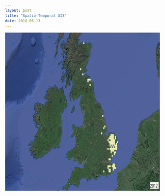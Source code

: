 ```yaml
---
layout: post
title: "Spatio-Temporal GIS"
date: 2018-06-13
---
```


<img src="/ash_die_back.gif" alt="Ash Die Back" style="width:949x;height:514px;">
